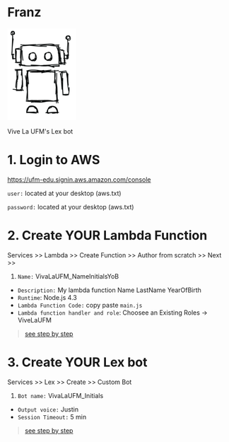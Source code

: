 # Franz
![alt text](.imgs/logo.png) 

Vive La UFM's Lex bot


# 1. Login to AWS

https://ufm-edu.signin.aws.amazon.com/console

`user:` located at your desktop (aws.txt)

`password:` located at your desktop (aws.txt)

# 2. Create YOUR Lambda Function 

Services >> Lambda >> Create Function >> Author from scratch >> Next >> 

1. `Name:` VivaLaUFM_NameInitialsYoB
- `Description:` My lambda function Name LastName YearOfBirth
- `Runtime`: Node.js 4.3
- `Lambda Function Code:` copy paste `main.js`
- `Lambda function handler and role`: Choosee an Existing Roles -> ViveLaUFM

> [see step by step ](.imgs/lambda.md)


# 3. Create YOUR Lex bot

Services >> Lex >> Create >> Custom Bot

1. `Bot name:` VivaLaUFM_Initials
- `Output voice:` Justin
- `Session Timeout:` 5 min

> [see step by step ](.imgs/lex.md)

